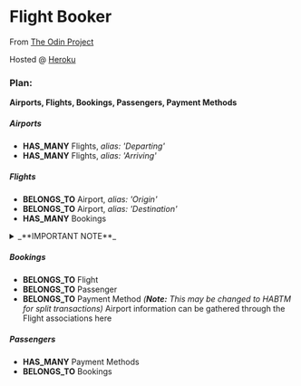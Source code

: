 # Flight Booker

From [The Odin Project](https://www.theodinproject.com/courses/ruby-on-rails/lessons/building-advanced-forms?ref=lnav)

Hosted @ [Heroku](https://intense-sea-16053.herokuapp.com)

### Plan:

**Airports, Flights, Bookings, Passengers, Payment Methods**

##### Airports
* **HAS_MANY** Flights, _alias: 'Departing'_
* **HAS_MANY** Flights, _alias: 'Arriving'_

##### Flights
* **BELONGS_TO** Airport, _alias: 'Origin'_
* **BELONGS_TO** Airport, _alias: 'Destination'_
* **HAS_MANY** Bookings
<details>
	<summary>_**IMPORTANT NOTE**_</summary>
	The above two airport references have custom naming schemes in their table, but still enforce referential integrity (foreign_key: true).  Rails generates this by default, expecting the column names to match their reference table (ie.- destination_id column associates with the destination table), but here the naming scheme is aliased, so the foreign_keys don't work right.  For some reason, SQLite3 doesn't have a problem with this, but PostGreSQL won't migrate.  The solution -- to specify the actual table -- is in the Flights migration.  See the docs for it [here](https://apidock.com/rails/ActiveRecord/ConnectionAdapters/SchemaStatements/add_foreign_key) (first sentence) and [here](https://api.rubyonrails.org/classes/ActiveRecord/ConnectionAdapters/SchemaStatements.html#method-i-add_reference) (bottom of section).  Make sure the format is like as shown -- a hash within a hash.
</details>

##### Bookings
* **BELONGS_TO** Flight
* **BELONGS_TO** Passenger
* **BELONGS_TO** Payment Method _(**Note:** This may be changed to HABTM for split transactions)_
Airport information can be gathered through the Flight associations here

##### Passengers
* **HAS_MANY** Payment Methods
* **BELONGS_TO** Bookings